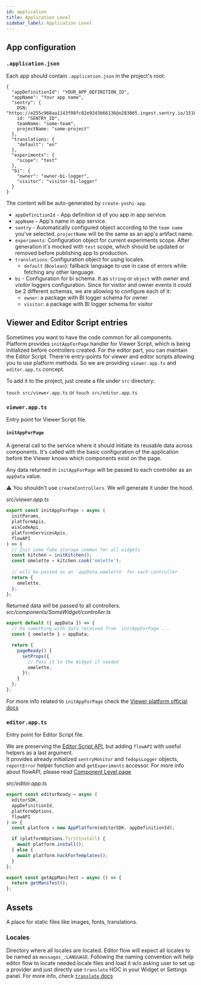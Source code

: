 ```yaml
---
id: application
title: Application Level
sidebar_label: Application Level
---
```


## App configuration
### `.application.json`
Each app should contain `.application.json` in the project's root:
```
{
  "appDefinitionId": "YOUR_APP_DEFINITION_ID",
  "appName": "Your app name",
  "sentry": {
    DSN: "https://e255c968aa1143f08fc02e9243b66136@o283065.ingest.sentry.io/1510555",
    id: "SENTRY_ID",
    teamName: "some-team",
    projectName: "some-project"
  },
  "translations: {
    "default": "en"
  },
  "experiments": {
    "scope": "test"
  },
  "bi": {
    "owner": "owner-bi-logger",
    "visitor": "visitor-bi-logger"
  }
}
```
The content will be auto-generated by `create-yoshi-app`.
- `appDefinitionId` - App definition id of you app in app service.
- `appName` - App's name in app service.
- `sentry` - Automatically configured object according to the `team name` you've selected. `projectName` will be the same as an app's artifact name.
- `experiments`: Configuration object for current experiments scope. After generation it's mocked with `test` scope, which should be updated or removed before publishing app to production.
- `translations`: Configuration object for using locales.
  - `default` (`Boolean`): fallback language to use in case of errors while fetching any other language.
- `bi` - Configuration for bi schema. It as `string` or `object` with *owner* and *visitor* loggers configuration. Since for visitor and owner events it could be 2 different schemas, we are allowing to configure each of it:
  - `owner`: a package with BI logger schema for owner
  - `visitor`: a package with BI logger schema for visitor

## Viewer and Editor Script entries
Sometimes you want to have the code common for all components. Platform provides `initAppForPage` handler for Viewer Script, which is being initialized before controllers created.
For the editor part, you can maintain the Editor Script.
There're entry-points for viewer and editor scripts allowing you to use platform methods. So we are providing `viewer.app.ts` and `editor.app.ts` concept.

To add it to the project, just create a file under `src` directory:

`touch src/viewer.app.ts` or `touch src/editor.app.ts`

### `viewer.app.ts`
Entry point for Viewer Script file.

#### `initAppForPage`
A general call to the service where it should initiate its reusable data across components.
It's called with the basic configuration of the application before the Viewer knows which components exist on the page.

Any data returned in `initAppForPage` will be passed to each controller as an `appData` value.


⚠️ You shouldn't use `createControllers`. We will generate it under the hood.

*src/viewer.app.ts*
```ts
export const initAppForPage = async (
  initParams,
  platformApis,
  wixCodeApi,
  platformServicesApis,
  flowAPI
) => {
  // Init some fake storage common for all widgets
  const kitchen = initKitchen();
  const omelette = kitchen.cook('omlette');
  
  // will be passed as an `appData.omelette` for each controller
  return {
    omelette,
  };
};
```

Returned data will be passed to all controllers.
*src/components/SomeWidget/controller.ts*
```ts
export default ({ appData }) => {
  // Do something with data received from `initAppForPage`...
  const { omelette } = appData;

  return {
    pageReady() {
      setProps({
        // Pass it to the Widget if needed
        omelette,
      });
    }
  };
};
```

For more info related to `initAppForPage` check the [Viewer platform official docs](https://bo.wix.com/wix-docs/client/client-viewer-platform/articles/lifecycle#client-viewer-platform_articles_lifecycle_initappforpage)

### `editor.app.ts`
Entry point for Editor Script file.

We are preserving the [Editor Script API](https://bo.wix.com/wix-docs/client/editor-platform/editor-application-reference/editor-platform-app), but adding `flowAPI` with useful helpers as a last argument.  
It provides already initialized `sentryMonitor` and `fedopsLogger` objects, `reportError` helper function and `getExperiments` accessor. For more info about flowAPI, please read [Component Level page](./component#flowapi)

*src/editor.app.ts*
```ts
export const editorReady = async (
  editorSDK,
  appDefinitionId,
  platformOptions,
  flowAPI
) => {
  const platform = new AppPlatform(editorSDK, appDefinitionId);

  if (platformOptions.firstInstall) {
    await platform.install();
  } else {
    await platform.hackForTemplates();
  }
};

export const getAppManifest = async () => {
  return getManifest();
};
```

## Assets
A place for static files like images, fonts, translations.

### Locales
Directory where all locales are located. Editor flow will expect all locales to be named as `messages_:LANGUAGE`.
Following the naming convention will help editor flow to locate needed locale files and load it w/o asking user to set up a provider and just directly use
`translate` HOC in your Widget or Settings panel. For more info, check [`translate` docs](../runtime-api/yoshi-flow-editor-runtime.md#translate)
